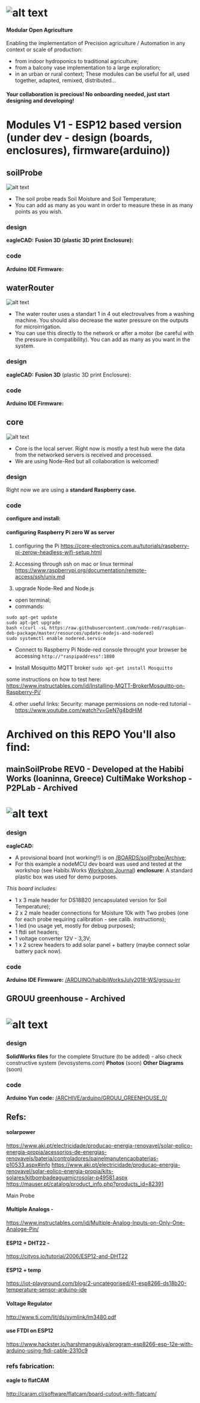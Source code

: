 # ![alt text](./images/logo.png)
#### Modular Open Agriculture

Enabling the implementation of Precision agriculture / Automation in any context or scale of production:
- from indoor hydroponics to traditional agriculture;
- from a balcony vase implementation to a large exploration;
- in an urban or rural context;
These modules can be useful for all, used together, adapted, remixed, distributed...

#### Your collaboration is precious! No onboarding needed, just start designing and developing!

# Modules V1 - ESP12 based version (under dev - design (boards, enclosures), firmware(arduino))


## soilProbe
![alt text](./images/soil.png)
- The soil probe reads Soil Moisture and Soil Temperature;
- You can add as many as you want in order to measure these in as many points as you wish.

### design
**eagleCAD:**
**Fusion 3D (plastic 3D print Enclosure):**

### code
**Arduino IDE Firmware:**


## waterRouter
![alt text](./images/router.png)
- The water router uses a standart 1 in 4 out electrovalves from a washing machine. You should also decrease the water pressure on the outputs for microirrigation.
- You can use this directly to the network or after a motor (be careful with the pressure in compatibility). You can add as many as you want in the system.

### design
**eagleCAD:**
**Fusion 3D** (plastic 3D print Enclosure):

### code
**Arduino IDE Firmware:**


## core
![alt text](./images/core.png)
- Core is the local server. Right now is mostly a test hub were the data from the networked servers is received and processed.
- We are using Node-Red but all collaboration is welcomed!

### design
Right now we are using a **standard Raspberry case.**

### code
**configure and install:**

#### configuring Raspberry Pi zero W as server

1. configuring the Pi
https://core-electronics.com.au/tutorials/raspberry-pi-zerow-headless-wifi-setup.html

2. Accessing through ssh on mac or linux terminal
https://www.raspberrypi.org/documentation/remote-access/ssh/unix.md

3. upgrade Node-Red and Node.js
- open terminal;
- commands:
```
sudo apt-get update
sudo apt-get upgrade
bash <(curl -sL https:/raw.githubusercontent.com/node-red/raspbian-deb-package/master/resources/update-nodejs-and-nodered)
sudo systemctl enable nodered.service
```
- Connect to Raspberry Pi Node-red console throught your browser be accessing ```http://"raspipaddress":1880```

- Install Mosquitto MQTT broker
```sudo apt-get install Mosquitto```

some instructions on how to test here: https://www.instructables.com/id/Installing-MQTT-BrokerMosquitto-on-Raspberry-Pi/

4. other useful links:
Security: manage permissions on node-red tutorial - https://www.youtube.com/watch?v=GeN7g4bdHiM




# Archived on this REPO You'll also find:

## mainSoilProbe REV0 - Developed at the Habibi Works (Ioaninna, Greece) CultiMake Workshop - P2PLab - Archived
# ![alt text](./images/soilProbeHabibi.jpg)

### design
**eagleCAD:**
- A provisional board (not working!!) is on [/BOARDS/soilProbe/Archive](/BOARDS/soilProbe/Archive);
- For this example a nodeMCU dev board was used and tested at the workshop (see Habibi.Works [Workshop Journal](WORKSHOP/habibiWorksJuly2018/workshopJournal.md))
**enclosure:** A standard plastic box was used for demo purposes.

*This board includes:*
- 1 x 3 male header for DS18B20 (encapsulated version for Soil Temperature);
- 2 x 2 male header connections for Moisture 10k with Two probes (one for each probe requiring calibration - see calib. instructions);
- 1 led (no usage yet, mostly for debug purposes);
- 1 ftdi set headers;
- 1 voltage converter 12V - 3,3V;
- 1 x 2 screw headers to add solar panel + battery (maybe connect solar battery pack now).

### code
**Arduino IDE Firmware:** [/ARDUINO/habibiWorksJuly2018-WS/grouu-irr](/ARDUINO/habibiWorksJuly2018-WS/grouu-irr)


## GROUU greenhouse - Archived
# ![alt text](./images/grouuView.png)

### design
**SolidWorks files** for the complete Structure (to be added) - also check constructive system (levosystems.com)
**Photos** (soon)
**Other Diagrams** (soon)


### code
**Arduino Yun code:** [/ARCHIVE/arduino/GROUU_GREENHOUSE_0/](/ARCHIVE/arduino/GROUU_GREENHOUSE_0/)











## Refs:
#### solarpower
https://www.aki.pt/electricidade/producao-energia-renovavel/solar-eolico-energia-propia/acessorios-de-energias-renovaveis/bateria/controladores/painelmanutencaobaterias-p10533.aspx#info
https://www.aki.pt/electricidade/producao-energia-renovavel/solar-eolico-energia-propia/kits-solares/kitbombadeaguamicrosolar-p49581.aspx
https://mauser.pt/catalog/product_info.php?products_id=82391

Main Probe

#### Multiple Analogs -

https://www.instructables.com/id/Multiple-Analog-Inputs-on-Only-One-Analoge-Pin/

#### ESP12 + DHT22 -

https://cityos.io/tutorial/2006/ESP12-and-DHT22

#### ESP12  + temp

https://iot-playground.com/blog/2-uncategorised/41-esp8266-ds18b20-temperature-sensor-arduino-ide

#### Voltage Regulator

http://www.ti.com/lit/ds/symlink/lm3480.pdf

#### use FTDI on ESP12

https://www.hackster.io/harshmangukiya/program-esp8266-esp-12e-with-arduino-using-ftdi-cable-2310c9


### refs fabrication:
#### eagle to flatCAM

http://caram.cl/software/flatcam/board-cutout-with-flatcam/

